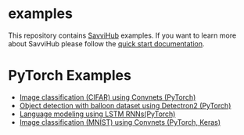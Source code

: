 # examples
This repository contains [SavviHub](https://savvihub.com/) examples. If you want to learn more about SavviHub please follow the [quick start documentation](https://docs.savvihub.com/quick-start).

# PyTorch Examples

- [Image classification (CIFAR) using Convnets (PyTorch)](cifar)
- [Object detection with balloon dataset using Detectron2 (PyTorch)](detectron2)
- [Language modeling using LSTM RNNs(PyTorch)](language_model)
- [Image classification (MNIST) using Convnets (PyTorch, Keras)](mnist)
